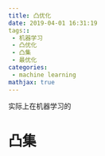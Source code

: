 ```yaml
---
title: 凸优化
date: 2019-04-01 16:31:19
tags::
 - 机器学习
 - 凸优化
 - 凸集
 - 最优化
categories:
 - machine learning
mathjax: true
---
```

实际上在机器学习的
<!--more-->

# 凸集

# 
